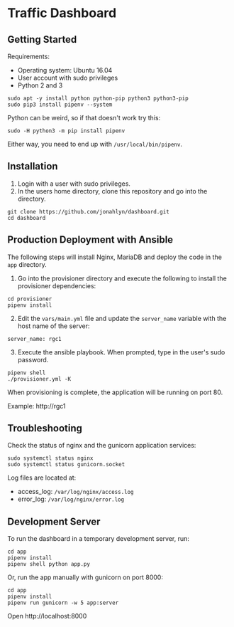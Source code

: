 # Traffic Dashboard


## Getting Started

Requirements:
- Operating system: Ubuntu 16.04
- User account with sudo privileges
- Python 2 and 3

```
sudo apt -y install python python-pip python3 python3-pip
sudo pip3 install pipenv --system
```

Python can be weird, so if that doesn't work try this:

```
sudo -H python3 -m pip install pipenv
```

Either way, you need to end up with `/usr/local/bin/pipenv`.

## Installation

1. Login with a user with sudo privileges.
2. In the users home directory, clone this repository and go into the directory.

```
git clone https://github.com/jonahlyn/dashboard.git
cd dashboard
```

## Production Deployment with Ansible

The following steps will install Nginx, MariaDB and deploy the code in the `app` directory.

1. Go into the provisioner directory and execute the following to install the provisioner dependencies:

```
cd provisioner
pipenv install
```

2. Edit the `vars/main.yml` file and update the `server_name` variable with the host name of the server:

```
server_name: rgc1
```

3. Execute the ansible playbook. When prompted, type in the user's sudo password. 

```
pipenv shell
./provisioner.yml -K
```

When provisioning is complete, the application will be running on port 80.

Example: http://rgc1



## Troubleshooting

Check the status of nginx and the gunicorn application services:

```
sudo systemctl status nginx
sudo systemctl status gunicorn.socket
```

Log files are located at:
  - access_log: `/var/log/nginx/access.log`
  - error_log: `/var/log/nginx/error.log`


## Development Server

To run the dashboard in a temporary development server, run:

```
cd app
pipenv install
pipenv shell python app.py
```

Or, run the app manually with gunicorn on port 8000:

```
cd app
pipenv install
pipenv run gunicorn -w 5 app:server
```

Open http://localhost:8000








